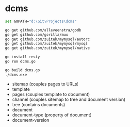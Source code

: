 dcms
====

```bash
set GOPATH="d:\Git\Projects\dcms"

go get github.com/alleveenstra/godb
go get github.com/gorilla/mux
go get github.com/zuitek/mymysql/autorc
go get github.com/zuitek/mymysql/mysql
go get github.com/zuitek/mymysql/native

go install resty
go run dcms.go

go build dcms.go
./dcms.exe

```

* sitemap (couples pages to URLs)
* template
* pages (couples template to document)
* channel (couples sitemap to tree and document version)
* tree (contains documents)
* document
* document-type (property of document)
* document-version